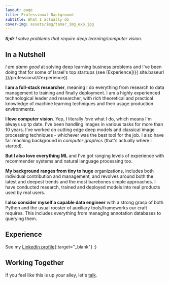```yaml
---
layout: page
title: Professional Background
subtitle: What I actually do
cover-img: assets/img/tamar_img_exp.jpg
---
```


***tl;dr** I solve problems that require deep learning/computer vision.*

## In a Nutshell

*I am damn good* at solving deep learning business problems and I've been doing that for some of Israel's top startups (see [Experience]({{ site.baseurl }}/professional/#experience)).

**I am a full-stack researcher**, meaning I do everything from research to data management to training and finally deployment. I am a highly experienced technological leader and researcher, with rich theoretical and practical knowledge of machine learning techniques and their usage production environments.

**I love computer vision**. Yep, I literally *love* what I do, which means I'm always up tp date. I've been handling images in various tasks for more than 10 years. I've worked on cutting edge deep models and classical image processing techniques - whichever was the best tool for the job. I also have far reaching background in *computer graphics* (that's actually where I started).

**But I also love everything ML** and I've got ranging levels of experience with recommender systems and natural language processing too.

**My background ranges from tiny to huge** organizations, includes both individual contribution and management, and revolves around both the latest and deepest trends and the most barebones simple approaches. I have conducted research, trained and deployed models into real products used by real users.

**I also consider myself a capable data engineer** with a strong grasp of both Python and the usual rooster of auxiliary tools/frameworks our craft requires. This includes everything from managing annotation databases to querying them.

## Experience
See my [LinkedIn profile](https://www.linkedin.com/in/nir-ben-zvi/){:target="_blank"} :)

## Working Together

If you feel like this is up your alley, let's [talk](mailto:me@nirbenzvi.com).
